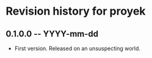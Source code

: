 # Revision history for proyek

## 0.1.0.0 -- YYYY-mm-dd

* First version. Released on an unsuspecting world.
